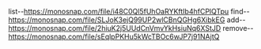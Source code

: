 list--https://monosnap.com/file/i48C0Ql5fUhOaRYKftIb4hfCPlQTpu
find--https://monosnap.com/file/SLJoK3ejQ99UP2wlCBnQGHg6XibkEG
add--https://monosnap.com/file/2hiuK2j5UUdCnVmvYkHsiuNq6XStJD
remove--https://monosnap.com/file/sEqlpPKHu5kWcTBOc6wJP7j91NAjtQ

